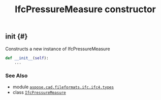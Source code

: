 ﻿---
title: IfcPressureMeasure constructor
second_title: Aspose.CAD for Python via .NET API References
description: 
type: docs
weight: 10
url: /python-net/aspose.cad.fileformats.ifc.ifc4.types/ifcpressuremeasure/__init__/
is_root: false
---

## __init__ {#}

Constructs a new instance of IfcPressureMeasure



```python
def __init__(self):
    ...
```





### See Also
* module [`aspose.cad.fileformats.ifc.ifc4.types`](../../)
* class [`IfcPressureMeasure`](/cad/python-net/aspose.cad.fileformats.ifc.ifc4.types/ifcpressuremeasure)
